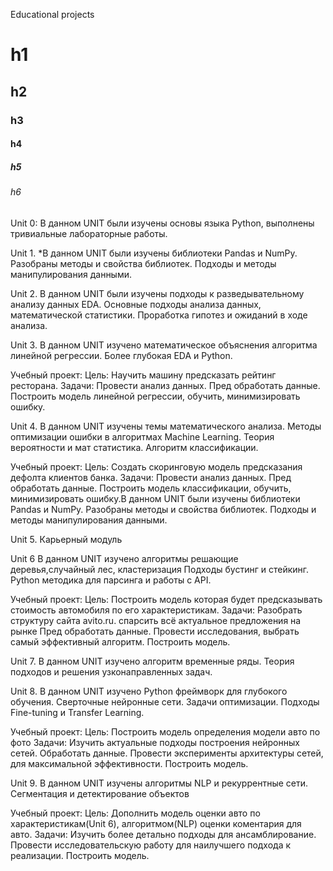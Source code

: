 Educational projects
# h1
## h2
### h3
#### h4
##### h5
###### h6

Unit 0:
В данном UNIT были изучены основы языка Python, выполнены тривиальные лабораторные работы.

Unit 1.
*В данном UNIT были изучены библиотеки Pandas и NumPy.
Разобраны методы и свойства библиотек.
Подходы и методы манипулирования данными.

Unit 2.
В данном UNIT были изучены подходы к разведывательному анализу данных EDA.
Основные подходы анализа данных, математической статистики.
Проработка гипотез и ожиданий в ходе анализа.

Unit 3.
В данном UNIT изучено математическое объяснения алгоритма линейной регрессии.
Более глубокая EDA и Python.

Учебный проект:
Цель: Научить машину предсказать рейтинг ресторана.
Задачи: Провести анализ данных.
Пред обработать данные.
Построить модель линейной регрессии, обучить, минимизировать ошибку.

Unit 4.
В данном UNIT изучены темы математического анализа.
Методы оптимизации ошибки в алгоритмах  Machine Learning.
Теория вероятности и мат статистика.
Алгоритм классификации.

Учебный проект:
Цель: Создать скоринговую модель предсказания дефолта клиентов банка.
Задачи: Провести анализ данных.
Пред обработать данные.
Построить модель классификации, обучить, минимизировать ошибку.В данном UNIT были изучены библиотеки Pandas и NumPy.
Разобраны методы и свойства библиотек.
Подходы и методы манипулирования  данными.

Unit 5.
Карьерный модуль

Unit 6
В данном UNIT изучено алгоритмы решающие деревья,случайный лес, кластеризация
Подходы бустинг и стейкинг.
Python методика для парсинга и работы с API.

Учебный проект:
Цель: Построить модель которая будет предсказывать стоимость автомобиля по его характеристикам.
Задачи: Разобрать структуру сайта avito.ru. спарсить всё актуальное предложения на рынке
Пред обработать данные.
Провести исследования, выбрать самый эффективный алгоритм.
Построить модель.

Unit 7.
В данном UNIT изучено алгоритм временные ряды.
Теория подходов и решения узконаправленных задач.

Unit 8.
В данном UNIT изучено Python фреймворк для глубокого обучения.
Сверточные нейронные сети.
Задачи оптимизации.
Подходы Fine-tuning и Transfer Learning.

Учебный проект:
Цель: Построить модель определения модели авто по фото
Задачи: Изучить актуальные подходы построения нейронных сетей.
Обработать данные.
Провести эксперименты архитектуры сетей, для максимальной эффективности.
Построить модель.

Unit 9.
В данном UNIT изучены алгоритмы NLP и рекуррентные сети.
Сегментация и детектирование объектов

Учебный проект:
Цель: Дополнить модель оценки авто по характеристикам(Unit 6), алгоритмом(NLP) оценки коментария для авто.
Задачи: Изучить более детально подходы для ансамблирование.
Провести исследовательскую работу для наилучшего подхода к реализации.
Построить модель.
